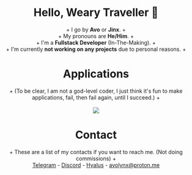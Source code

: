<h1 align="center">Hello, Weary Traveller 👋</h1>
<p align="center">
+ I go by <strong>Avo</strong> or <strong>Jinx</strong>. +<br>
+ My pronouns are <strong>He/Him</strong>. +<br>
+ I'm a <strong>Fullstack Developer</strong> (In-The-Making). +<br>
+ I'm currently <strong>not working on any projects</strong> due to personal reasons. +
</p>

<h1 align="center">Applications</h1>
<p align="center">
  + (To be clear, I am not a god-level coder, I just think it's fun to make applications, fail, then fail again, until I succeed.) +<br><br>
  <a href="https://skillicons.dev">
    <img src="https://skillicons.dev/icons?i=ts,js,lua,cpp,vscode,py,html,cs,visualstudio&theme=dark&perline=3" />
  </a>
</p>

<h1 align="center">Contact</h1>
<p align="center">
  + These are a list of my contacts if you want to reach me. (Not doing commissions) +<br>
  <a href="https://t.me/avothejinxed/">Telegram</a> - 
  <a href="https://discordapp.com/users/1310647528911274096">Discord</a> - 
  <a href="https://hyalus.app/add/avo/">Hyalus</a> - 
  <a href="mailto:avolynx@proton.me">avolynx@proton.me</a>
</p>

